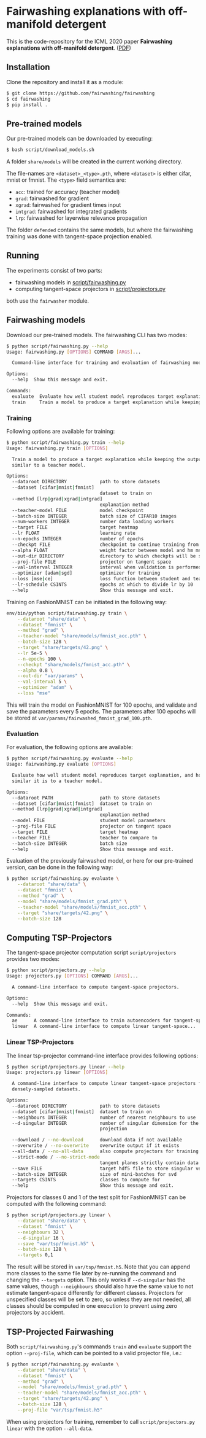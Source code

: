 # Fairwashing explanations with off-manifold detergent
This is the code-repository for the ICML 2020 paper __Fairwashing explanations with off-manifold detergent__. ([PDF](https://proceedings.icml.cc/static/paper_files/icml/2020/3760-Paper.pdf))

## Installation
Clone the repository and install it as a module:
```bash
$ git clone https://github.com/fairwashing/fairwashing
$ cd fairwashing
$ pip install .
```

## Pre-trained models
Our pre-trained models can be downloaded by executing:
```bash
$ bash script/download_models.sh
```
A folder `share/models` will be created in the current working directory.


The file-names are `<dataset>_<type>.pth`, where `<dataset>` is either cifar, mnist or fmnist.
The `<type>` field semantics are:
- `acc`: trained for accuracy (teacher model)
- `grad`: fairwashed for gradient
- `xgrad`: fairwashed for gradient times input
- `intgrad`: fairwashed for integrated gradients
- `lrp`: fairwashed for layerwise relevance propagation


The folder `defended` contains the same models, but where the fairwashing training was done with tangent-space
projection enabled.

## Running
The experiments consist of two parts:
- fairwashing models in [script/fairwashing.py](script/fairwashing.py)
- computing tangent-space projectors in [script/projectors.py](script/projectors.py)

both use the `fairwasher` module.


## Fairwashing models
Download our pre-trained models. The fairwashing CLI has two modes:
```bash
$ python script/fairwashing.py --help
Usage: fairwashing.py [OPTIONS] COMMAND [ARGS]...

  Command-line interface for training and evaluation of fairwashing models.

Options:
  --help  Show this message and exit.

Commands:
  evaluate  Evaluate how well student model reproduces target explanation,...
  train     Train a model to produce a target explanation while keeping the...
```

### Training
Following options are available for training:
```bash
$ python script/fairwashing.py train --help
Usage: fairwashing.py train [OPTIONS]

  Train a model to produce a target explanation while keeping the output
  similar to a teacher model.

Options:
  --dataroot DIRECTORY            path to store datasets
  --dataset [cifar|mnist|fmnist]
                                  dataset to train on
  --method [lrp|grad|xgrad|intgrad]
                                  explanation method
  --teacher-model FILE            model checkpoint
  --batch-size INTEGER            batch size of CIFAR10 images
  --num-workers INTEGER           number data loading workers
  --target FILE                   target heatmap
  --lr FLOAT                      learning rate
  --n-epochs INTEGER              number of epochs
  --checkpt FILE                  checkpoint to continue training from
  --alpha FLOAT                   weight factor between model and hm mse
  --out-dir DIRECTORY             directory to which checkpts will be saved
  --proj-file FILE                projector on tangent space
  --val-interval INTEGER          interval when validation is performed
  --optimizer [adam|sgd]          optimizer for training
  --loss [mse|ce]                 loss function between student and teacher output
  --lr-schedule CSINTS            epochs at which to divide lr by 10
  --help                          Show this message and exit.
```

Training on FashionMNIST can be initiated in the following way:
```bash
env/bin/python script/fairwashing.py train \
    --dataroot "share/data" \
    --dataset "fmnist" \
    --method "grad" \
    --teacher-model "share/models/fmnist_acc.pth" \
    --batch-size 128 \
    --target "share/targets/42.png" \
    --lr 5e-5 \
    --n-epochs 100 \
    --checkpt "share/models/fmnist_acc.pth" \
    --alpha 0.8 \
    --out-dir "var/params" \
    --val-interval 5 \
    --optimizer "adam" \
    --loss "mse"
```
This will train the model on FashionMNIST for 100 epochs, and validate and save the parameters every 5 epochs.
The parameters after 100 epochs will be stored at `var/params/fairwashed_fmnist_grad_100.pth`.

### Evaluation
For evaluation, the following options are available:
```bash
$ python script/fairwashing.py evaluate --help
Usage: fairwashing.py evaluate [OPTIONS]

  Evaluate how well student model reproduces target explanation, and how
  similar it is to a teacher model.

Options:
  --dataroot PATH                 path to store datasets
  --dataset [cifar|mnist|fmnist]  dataset to train on
  --method [lrp|grad|xgrad|intgrad]
                                  explanation method
  --model FILE                    student model parameters
  --proj-file FILE                projector on tangent space
  --target FILE                   target heatmap
  --teacher FILE                  teacher to compare to
  --batch-size INTEGER            batch size
  --help                          Show this message and exit.
```

Evaluation of the previously fairwashed model, or here for our pre-trained version, can be done in the following way:
```bash
$ python script/fairwashing.py evaluate \
    --dataroot "share/data" \
    --dataset "fmnist" \
    --method "grad" \
    --model "share/models/fmnist_grad.pth" \
    --teacher-model "share/models/fmnist_acc.pth" \
    --target "share/targets/42.png" \
    --batch-size 128
```

## Computing TSP-Projectors
The tangent-space projector computation script `script/projectors` provides two modes:
```bash
$ python script/projectors.py --help
Usage: projectors.py [OPTIONS] COMMAND [ARGS]...

  A command-line interface to compute tangent-space projectors.

Options:
  --help  Show this message and exit.

Commands:
  ae      A command-line interface to train autoencoders for tangent-space...
  linear  A command-line interface to compute linear tangent-space...
```

### Linear TSP-Projectors
The linear tsp-projector command-line interface provides following options:
```bash
$ python script/projectors.py linear --help
Usage: projectors.py linear [OPTIONS]

  A command-line interface to compute linear tangent-space projectors for
  densely-sampled datasets.

Options:
  --dataroot DIRECTORY            path to store datasets
  --dataset [cifar|mnist|fmnist]  dataset to train on
  --neighbours INTEGER            number of nearest neighbours to use
  --d-singular INTEGER            number of singular dimension for the tsp-
                                  projection

  --download / --no-download      download data if not available
  --overwrite / --no-overwrite    overwrite output if it exists
  --all-data / --no-all-data      also compute projectors for training split
  --strict-mode / --no-strict-mode
                                  tangent planes strictly contain data points
  --save FILE                     target hdf5 file to store singular vectors
  --batch-size INTEGER            size of mini-batches for svd
  --targets CSINTS                classes to compute for
  --help                          Show this message and exit.
```

Projectors for classes 0 and 1 of the test split for FashionMNIST can be computed with the following command:
```bash
$ python script/projectors.py linear \
    --dataroot "share/data" \
    --dataset "fmnist" \
    --neighbours 32 \
    --d-singular 16 \
    --save "var/tsp/fmnist.h5" \
    --batch-size 128 \
    --targets 0,1
```
The result will be stored in `var/tsp/fmnist.h5`.
Note that you can append more classes to the same file later by re-running the command and changing the `--targets` option.
This only works if `--d-singular` has the same values, though `--neighbours` should also have the same value to not
estimate tangent-space differently for different classes.
Projectors for unspecified classes will be set to zero, so unless they are not needed, all classes should be computed
in one execution to prevent using zero projectors by accident.

## TSP-Projected Fairwashing
Both `script/fairwashing.py`'s commands `train` and `evaluate` support the option `--proj-file`, which can be pointed
to a valid projector file, i.e.:
```bash
$ python script/fairwashing.py evaluate \
    --dataroot "share/data" \
    --dataset "fmnist" \
    --method "grad" \
    --model "share/models/fmnist_grad.pth" \
    --teacher-model "share/models/fmnist_acc.pth" \
    --target "share/targets/42.png" \
    --batch-size 128 \
    --proj-file "var/tsp/fmnist.h5"
```
When using projectors for training, remember to call `script/projectors.py linear` with the option `--all-data`.
